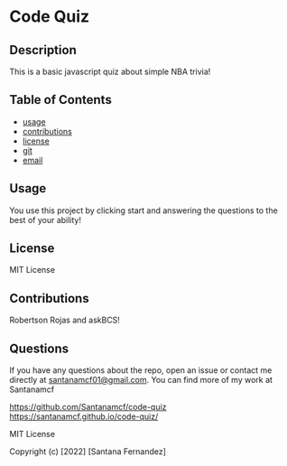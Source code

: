 # Code Quiz

  ## Description
 This is a basic javascript quiz about simple NBA trivia!
  
  
  ## Table of Contents
  * [usage](#usage)
  * [contributions](#contributions)
  * [license](#license)
  * [git](#git)
  * [email](#email)
  
  
  ## Usage
  You use this project by clicking start and answering the questions to the best of your ability!
  ## License
  MIT License
  ## Contributions
  Robertson Rojas and askBCS!
  
  ## Questions
  If you have any questions about the repo, open an issue or contact me directly at santanamcf01@gmail.com. You can find more of my work at Santanamcf


https://github.com/Santanamcf/code-quiz
https://santanamcf.github.io/code-quiz/

MIT License

Copyright (c) [2022] [Santana Fernandez]
